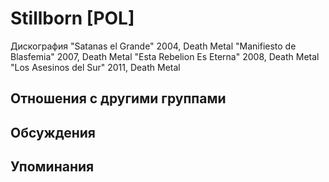 # Stillborn [POL]

Дискография
"Satanas el Grande" 2004, Death Metal
"Manifiesto de Blasfemia" 2007, Death Metal
"Esta Rebelion Es Eterna" 2008, Death Metal
"Los Asesinos del Sur" 2011, Death Metal

## Отношения с другими группами


## Обсуждения


## Упоминания

